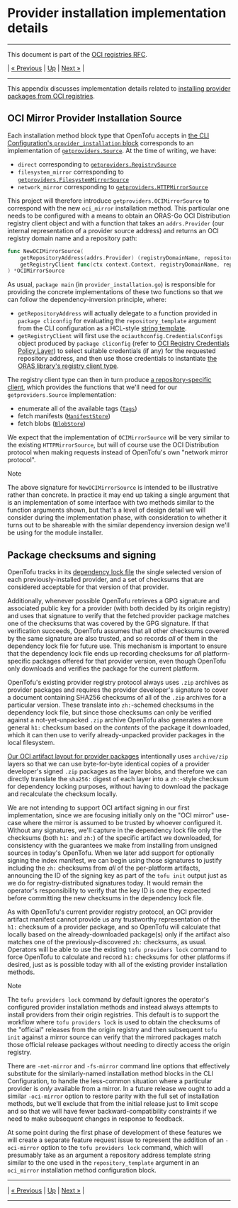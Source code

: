 # Provider installation implementation details

---

This document is part of the [OCI registries RFC](../20241206-oci-registries.md).

| [« Previous](8-auth-implementation-details.md) | [Up](../20241206-oci-registries.md) | [Next »](10-module-implementation-details.md) |

---

This appendix discusses implementation details related to [installing provider packages from OCI registries](4-providers.md).

## OCI Mirror Provider Installation Source

Each installation method block type that OpenTofu accepts in [the CLI Configuration's `provider_installation` block](https://opentofu.org/docs/cli/config/config-file/#provider-installation) corresponds to an implementation of [`getproviders.Source`](https://pkg.go.dev/github.com/opentofu/opentofu/internal/getproviders#Source). At the time of writing, we have:

* `direct` corresponding to [`getproviders.RegistrySource`](https://pkg.go.dev/github.com/opentofu/opentofu/internal/getproviders#RegistrySource)
* `filesystem_mirror` corresponding to [`getproviders.FilesystemMirrorSource`](https://pkg.go.dev/github.com/opentofu/opentofu/internal/getproviders#FilesystemMirrorSource)
* `network_mirror` corresponding to [`getproviders.HTTPMirrorSource`](https://pkg.go.dev/github.com/opentofu/opentofu/internal/getproviders#HTTPMirrorSource)

This project will therefore introduce `getproviders.OCIMirrorSource` to correspond with the new `oci_mirror` installation method. This particular one needs to be configured with a means to obtain an ORAS-Go OCI Distribution registry client object and with a function that takes an `addrs.Provider` (our internal representation of a provider source address) and returns an OCI registry domain name and a repository path:

```go
func NewOCIMirrorSource(
    getRepositoryAddress(addrs.Provider) (registryDomainName, repositoryPath string, err error),
    getRegistryClient func(ctx context.Context, registryDomainName, repositoryPath string) (*orasregistry.Registry, error),
) *OCIMirrorSource
```

As usual, `package main` (in `provider_installation.go`) is responsible for providing the concrete implementations of these two functions so that we can follow the dependency-inversion principle, where:

- `getRepositoryAddress` will actually delegate to a function provided in `package cliconfig` for evaluating the `repository_template` argument from the CLI configuration as a HCL-style [string template](https://opentofu.org/docs/language/expressions/strings/#string-templates).
- `getRegistryClient` will first use the `ociauthconfig.CredentialsConfigs` object produced by `package cliconfig` (refer to [OCI Registry Credentials Policy Layer](9-auth-implementation-details.md#oci-registry-credentials-policy-layer)) to select suitable credentials (if any) for the requested repository address, and then use those credentials to instantiate [the ORAS library's registry client type](https://pkg.go.dev/oras.land/oras-go/v2@v2.5.0/registry/remote#Registry).

The registry client type can then in turn produce [a repository-specific client](https://pkg.go.dev/oras.land/oras-go/v2@v2.5.0/registry#Repository), which provides the functions that we'll need for our `getproviders.Source` implementation:

- enumerate all of the available tags ([`Tags`](https://pkg.go.dev/oras.land/oras-go/v2@v2.5.0/registry#Tags))
- fetch manifests ([`ManifestStore`](https://pkg.go.dev/oras.land/oras-go/v2@v2.5.0/registry#ManifestStore))
- fetch blobs ([`BlobStore`](https://pkg.go.dev/oras.land/oras-go/v2@v2.5.0/registry#BlobStore))

We expect that the implementation of `OCIMirrorSource` will be very similar to the existing `HTTPMirrorSource`, but will of course use the OCI Distribution protocol when making requests instead of OpenTofu's own "network mirror protocol".

> [!NOTE]
> The above signature for `NewOCIMirrorSource` is intended to be illustrative rather than concrete. In practice it may end up taking a single argument that is an implementation of some interface with two methods similar to the function arguments shown, but that's a level of design detail we will consider during the implementation phase, with consideration to whether it turns out to be shareable with the similar dependency inversion design we'll be using for the module installer.

## Package checksums and signing

OpenTofu tracks in its [dependency lock file](https://opentofu.org/docs/language/files/dependency-lock/) the single selected version of each previously-installed provider, and a set of checksums that are considered acceptable for that version of that provider.

Additionally, whenever possible OpenTofu retrieves a GPG signature and associated public key for a provider (with both decided by its origin registry) and uses that signature to verify that the fetched provider package matches one of the checksums that was covered by the GPG signature. If that verification succeeds, OpenTofu assumes that all other checksums covered by the same signature are also trusted, and so records _all_ of them in the dependency lock file for future use. This mechanism is important to ensure that the dependency lock file ends up recording checksums for _all_ platform-specific packages offered for that provider version, even though OpenTofu only downloads and verifies the package for the current platform.

OpenTofu's existing provider registry protocol always uses `.zip` archives as provider packages and requires the provider developer's signature to cover a document containing SHA256 checksums of all of the `.zip` archives for a particular version. These translate into `zh:`-schemed checksums in the dependency lock file, but since those checksums can only be verified against a not-yet-unpacked `.zip` archive OpenTofu also generates a more general `h1:` checksum based on the _contents_ of the package it downloaded, which it can then use to verify already-unpacked provider packages in the local filesystem.

[Our OCI artifact layout for provider packages](4-providers.md#storage-in-oci) intentionally uses `archive/zip` layers so that we can use byte-for-byte identical copies of a provider developer's signed `.zip` packages as the layer blobs, and therefore we can directly translate the `sha256:` digest of each layer into a `zh:`-style checksum for dependency locking purposes, without having to download the package and recalculate the checksum locally.

We are not intending to support OCI artifact signing in our first implementation, since we are focusing initially only on the "OCI mirror" use-case where the mirror is assumed to be trusted by whoever configured it. Without any signatures, we'll capture in the dependency lock file only the checksums (both `h1:` and `zh:`) of the specific artifact we downloaded, for consistency with the guarantees we make from installing from unsigned sources in today's OpenTofu. When we later add support for optionally signing the index manifest, we can begin using those signatures to justify including the `zh:` checksums from _all_ of the per-platform artifacts, announcing the ID of the signing key as part of the `tofu init` output just as we do for registry-distributed signatures today. It would remain the operator's responsibility to verify that the key ID is one they expected before committing the new checksums in the dependency lock file.

As with OpenTofu's current provider registry protocol, an OCI provider artifact manifest cannot provide us any trustworthy representation of the `h1:` checksum of a provider package, and so OpenTofu will calculate that locally based on the already-downloaded package(s) only if the artifact also matches one of the previously-discovered `zh:` checksums, as usual. Operators will be able to use the existing `tofu providers lock` command to force OpenTofu to calculate and record `h1:` checksums for other platforms if desired, just as is possible today with all of the existing provider installation methods.

> [!NOTE]
> The `tofu providers lock` command by default ignores the operator's configured provider installation methods and instead always attempts to install providers from their origin registries. This default is to support the workflow where `tofu providers lock` is used to obtain the checksums of the "official" releases from the origin registry and then subsequent `tofu init` against a mirror source can verify that the mirrored packages match those official release packages without needing to directly access the origin registry.
>
> There are `-net-mirror` and `-fs-mirror` command line options that effectively substitute for the similarly-named installation method blocks in the CLI Configuration, to handle the less-common situation where a particular provider is _only_ available from a mirror. In a future release we ought to add a similar `-oci-mirror` option to restore parity with the full set of installation methods, but we'll exclude that from the initial release just to limit scope and so that we will have fewer backward-compatibility constraints if we need to make subsequent changes in response to feedback.
>
> At some point during the first phase of development of these features we will create a separate feature request issue to represent the addition of an `-oci-mirror` option to the `tofu providers lock` command, which will presumably take as an argument a repository address template string similar to the one used in the `repository_template` argument in an `oci_mirror` installation method configuration block.

---

| [« Previous](8-auth-implementation-details.md) | [Up](../20241206-oci-registries.md) | [Next »](10-module-implementation-details.md) |

---
